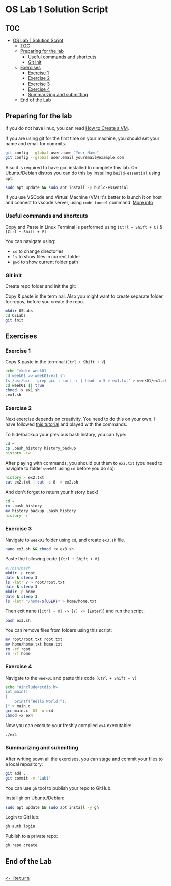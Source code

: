 # OS Lab 1 Solution Script

## TOC

- [OS Lab 1 Solution Script](#os-lab-1-solution-script)
  - [TOC](#toc)
  - [Preparing for the lab](#preparing-for-the-lab)
    - [Useful commands and shortcuts](#useful-commands-and-shortcuts)
    - [Git init](#git-init)
  - [Exercises](#exercises)
    - [Exercise 1](#exercise-1)
    - [Exercise 2](#exercise-2)
    - [Exercise 3](#exercise-3)
    - [Exercise 4](#exercise-4)
    - [Summarizing and submitting](#summarizing-and-submitting)
  - [End of the Lab](#end-of-the-lab)

## Preparing for the lab

If you do not have linux, you can read [How to Create a VM](HowToCreateAVM.md).

If you are using git for the first time on your machine, you should set your name and email for commits.

```bash
git config --global user.name "Your Name"
git config --global user.email youremail@example.com
```

Also it is required to have gcc installed to complete this lab. On Ubuntu/Debian distros you can do this by installing `build-essential` using `apt`:

```bash
sudo apt update && sudo apt install -y build-essential
```

If you use VSCode and Virtual Machine (VM) it's better to launch it on host and connect to vscode server, using `code tunnel` command. [More info](https://code.visualstudio.com/docs/remote/vscode-server)

### Useful commands and shortcuts

Copy and Paste in Linux Terminal is performed using `[Ctrl + Shift + C]` & `[Ctrl + Shift + V]`

You can navigate using:

- `cd` to change directories
- `ls` to show files in current folder
- `pwd` to show current folder path

### Git init

Create repo folder and init the git:

Copy & paste in the terminal. Also you might want to create separate folder for repos, before you create the repo.

```bash
mkdir OSLabs
cd OSLabs
git init
```

## Exercises

### Exercise 1

Copy & paste in the terminal (`Ctrl + Shift + V`)

```bash
echo "mkdir week01
cd week01 >> week01/ex1.sh
ls /usr/bin | grep gcc | sort -r | head -n 5 > ex1.txt" > week01/ex1.sh
cd week01 || true
chmod +x ex1.sh
.ex1.sh
```

### Exercise 2

Next exercise depends on creativity. You need to do this on your own. I have followed [this tutorial](https://itsfoss.com/cowsay/) and played with the commands.

To hide/backup your previous bash history, you can type:

```bash
cd ~
cp .bash_history history_backup
history -cw
```

After playing with commands, you should put them to `ex2.txt` (you need to navigate to folder `week01` using `cd` before you do so):

```bash
history > ex2.txt
cat ex2.txt | cut -c 8- > ex2.sh
```

And don't forget to return your history back!

```bash
cd ~
rm .bash_history
mv history_backup .bash_history
history -r
```

### Exercise 3

Navigate to `week01` folder using `cd`, and create `ex3.sh` file.

```bash
nano ex3.sh && chmod +x ex3.sh
```

Paste the following code `[Ctrl + Shift + V]`

```bash
#!/bin/bash
mkdir -p root
date & sleep 3
ls -latr / > root/root.txt
date & sleep 3
mkdir -p home
date & sleep 3
ls -latr "/home/${USER}" > home/home.txt
```

Then exit nano (`[Ctrl + X] -> [Y] -> [Enter]`) and run the script:

```bash
bash ex3.sh

```

You can remove files from folders using this script:

```bash
mv root/root.txt root.txt
mv home/home.txt home.txt
rm -rf root
rm -rf home
```

### Exercise 4

Navigate to the `week01` and paste this code `[Ctrl + Shift + V]`

```bash
echo "#include<stdio.h>
int main()
{
    printf(”Hello World!”);
}" > main.c
gcc main.c -O3 -o ex4
chmod +x ex4
```

Now you can execute your freshly compiled `ex4` executable:

```bash
./ex4
```

### Summarizing and submitting

After writing sown all the exercises, you can stage and commit your files to a local repository:

```bash
git add .
git commit -m "Lab1"
```

You can use `gh` tool to publish your repo to GitHub.

Install `gh` on Ubuntu/Debian:

```bash
sudo apt update && sudo apt install -y gh
```

Login to GitHub:

```bash
gh auth login
```

Publish to a private repo:

```bash
gh repo create
```

## End of the Lab

[<kbd><br><- Return<br></kbd>](OS.md)
